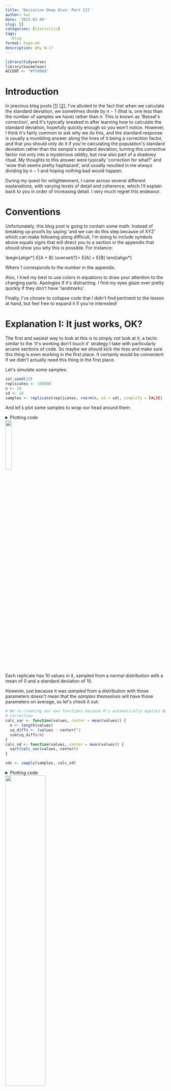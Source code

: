 ```yaml
---
title: 'Deviation Deep Dive: Part III'
author: kai
date: '2025-02-09'
slug: []
categories: [statistics]
tags:
  -blog
format: hugo-md
description: Why N-1?
---
```


``` r
library(tidyverse)
library(kaimeleon)
ACCENT <- "#f7d060"
```

# Introduction

In previous blog posts [[1](https://kai.rbind.io/posts/2024-09-22_deviation-deep-dive-pt1/)] [[2](https://kai.rbind.io/posts/2025-01-06_deviation-deep-dive-pt2/)], I've alluded to the fact that when we calculate the standard deviation, we sometimes divide by $n - 1$ (that is, one less than the number of samples we have) rather than $n$. This is known as 'Bessel's correction', and it's typically sneaked in after learning how to calculate the standard deviation, hopefully quickly enough so you won't notice. However, I think it's fairly common to ask why we do this, and the standard response is usually a mumbling answer along the lines of it being a correction factor, and that you should only do it if you're calculating the population's standard deviation rather than the sample's standard deviation, turning this corrective factor not only into a mysterious oddity, but now also part of a shadowy ritual. My thoughts to this answer were typically 'correction for what?' and 'wow that seems pretty haphazard', and usually resulted in me always dividing by $n-1$ and hoping nothing bad would happen.

During my quest for enlightenment, I came across several different explanations, with varying levels of detail and coherence, which I'll explain back to you in order of increasing detail. I very much regret this endeavor.


# Conventions

Unfortunately, this blog post is going to contain some math. Instead of breaking up proofs by saying 'and we can do this step because of XYZ' which can make following along difficult, I'm doing to include symbols above equals signs that will direct you to a section in the appendix that should show you why this is possible. For instance:

\begin{align*}
E[A + B] \overset{1}= E[A] + E[B]
\end{align*}

Where 1 corresponds to the number in the appendix.

Also, I tried my best to use colors in equations to draw your attention to the changing parts. Apologies if it's distracting. I find my eyes glaze over pretty quickly if they don't have 'landmarks'.

Finally, I've chosen to collapse code that I didn't find pertinent to the lesson at hand, but feel free to expand it if you're interested!


# Explanation I: It just works, OK?

The first and easiest way to look at this is to simply *not* look at it, a tactic similar to the 'it's working don't touch it' strategy I take with particularly arcane sections of code. So maybe we should kick the tires and make sure this thing is even working in the first place. It certainly would be convenient if we didn't actually need this thing in the first place.

Let's simulate some samples:

``` r
set.seed(13)
replicates <- 100000
n <- 10
sd <- 10
samples <- replicate(replicates, rnorm(n, sd = sd), simplify = FALSE)

```

And let's plot some samples to wrap our head around them:

<details>
<summary>Plotting code</summary>

``` r
some <- 20
plotting_data <- data.frame(
  value = unlist(samples[seq_len(some)]),
  replicate = factor(rep(seq_len(some), each = n))
)
ggplot(plotting_data, aes(value, replicate, color = 1)) +
  geom_vline(xintercept = 0, color = "white", linewidth = 0.2) +
  geom_point(shape = 1) +
  theme_kai("dark") +
  theme(
    legend.position = "none",
    axis.text.y = element_blank(),
    panel.grid.minor = element_blank()
  ) +
  labs(x = NULL, y = "Replicate")
```
</details>

<img style="width:20%;" src="samples.png" />

Each replicate has 10 values in it, sampled from a normal distribution with a mean of 0 and a standard deviation of 10.

However, just because it was *sampled* from a distribution with those parameters doesn't mean that the *samples themselves* will have those parameters on average, so let's check it out:

``` r
# We're creating our own functions because R's automatically applies Bessel's
# correction
calc_var <- function(values, center = mean(values)) {
  n <- length(values)
  sq_diffs <- (values - center)^2
  sum(sq_diffs/n)
}
calc_sd <- function(values, center = mean(values)) {
  sqrt(calc_var(values, center))
}

sds <- sapply(samples, calc_sd)
```

<details>
<summary>Plotting code</summary>

``` r
plot <- ggplot(data.frame(x = sds), aes(x)) +
  theme_kai() +
  geom_histogram(bins = 1000) +
  geom_vline(xintercept = sd, color = ACCENT) +
  geom_vline(xintercept = mean(sds), color = ACCENT, linetype = 2) +
  labs(x = "Sample SD", y = NULL)
ggsave("sds.png", plot, dpi = 300, width = 4, height = 4, units = "in")
```
</details>
<img style="width:50%;" src="sds.png" />

In this figure I'm showing the distribution of the calculated standard deviations (without correction!!) for all 100,000 samples. The dotted line represents the mean of the distribution, while the solid line represents the true population standard deviation. As you can tell, it's being a bit underestimated.

What about if we use Bessel's correction?

``` r
# Using R's built-in sd function, which applies Bessel's correction
sds <- sapply(samples, sd)
```
    
<details>
<summary>Plotting code</summary>

``` r
plot <- ggplot(data.frame(x = sds), aes(x)) +
  theme_kai() +
  geom_histogram(bins = 1000) +
  geom_vline(xintercept = sd, color = ACCENT) +
  geom_vline(xintercept = mean(sds), color = ACCENT, linetype = 2) +
  labs(x = "Sample SD", y = NULL)
ggsave("sds_w_bessel.png", plot, dpi = 300, width = 4, height = 4, units = "in")

```
</details>

<img style="width:50%;" src="sds_w_bessel.png" />

This helps quite a bit (though it isn't perfect).

For leading and didactic reasons, let's also look at the distributions of the sample variances without and with Bessel's correction:

``` r
vars <- sapply(samples, calc_var)
```

<details>
<summary>Plotting code</summary>

``` r
plot <- ggplot(data.frame(x = vars), aes(x)) +
  theme_kai() +
  geom_histogram(bins = 1000) +
  geom_vline(xintercept = sd^2, color = ACCENT) +
  geom_vline(xintercept = mean(vars), color = ACCENT, linetype = 2) +
  labs(x = "Sample Variance", y = NULL)
ggsave("vars.png", plot, dpi = 300, width = 4, height = 4, units = "in")
```
</details>
<img style="width:50%;" src="vars.png" />

``` r
vars <- sapply(samples, var)
```
    
<details>
<summary>Plotting code</summary>

``` r
plot <- ggplot(data.frame(x = vars), aes(x)) +
  theme_kai() +
  geom_histogram(bins = 1000) +
  geom_vline(xintercept = sd^2, color = ACCENT) +
  geom_vline(xintercept = mean(vars), color = ACCENT, linetype = 2) +
  labs(x = "Sample Variance", y = NULL)
ggsave("vars_w_bessel.png", plot, dpi = 300, width = 4, height = 4, units = "in")
```
</details>
<img style="width:50%;" src="vars_w_bessel.png" />


You'll notice that while variance was consistently underestimated before Bessel's correction, it lined up exactly after we used Bessel's correction. I'll talk about this briefly in the conclusion, but for now I think we are forced to agree that Bessel's correction is doing *something* good, and is worth investigating further.


# Explanation II: It accounts for reusing data

Besides the explanation of 'it just does work, do it' (which is, admittedly, not an explanation but rather a motivation), we can explain Bessel's correction in terms of combating 'data-reuse'.

When calculating the standard deviation, we find the differences between the mean and a given value. No worries if we know the mean of the population, but in my forays with statistics this is an incredibly rare scenario. Much more likely is that we are forced to use the mean of the *sample*, then calculate the standard deviation using the differences of the values of the sample and the mean of the sample.

As we explored a bit in [the first blog post of this series](https://kai.rbind.io/posts/2024-09-22_deviation-deep-dive-pt1/), variance is defined in large part by the distances of the values from the mean, usually either the sample mean or the population mean. As it turns out, the variance is minimized when that value is the mean of the sample.


## Wait, I don't believe you

That's fine. I didn't believe it either. But it turns out that some fairly harmless algebra can be used to show this is true.

(NB: This section is *optional*. If you choose to believe me (foolish) that the point at which to take distances from for variance is minimized by using the sample mean, you can move to the next section. Otherwise, read on.)

The definition of variance is:

\begin{align}
Var(X) := E\big[(X-\bar{X})^2\big]
\end{align}

That is, variance is the average of the squared differences between the random variable $X$ and its mean (aka expectation, $E[X]$, denoted by $\bar{X}$).

One way to determine if $\bar{X}$ will result in the smallest $Var(X)$ is to assume that maybe some other constant (let's call it $c$) would be better. That is, what is this:

\begin{align}
E\big[(X-c)^2\big]
\end{align}

One clever trick we can do to get this in terms of the variance definition we know and love is to add and subtract $\bar{X}$ to this equation (effectively adding 0, maintaining equality):

\begin{aligned}
\newcommand\xb{\bar{X}}
\newcommand\a{\textcolor{red}{(X-\xb)}}
\newcommand\b{\textcolor{blue}{(\xb - c)}}
E\big[(X-c)^2\big] &= E\big[(X \textcolor{#f7d060}{ - \xb + \xb} - c)^2\big] \\\
&= E\Big[\big(\a + \b\big)^2\Big] \\\
&= E\big[\a^2 + 2\a\b + \b^2\big] \\\
&\overset{1}= E[\a^2] + E[2\a\b] + E[\b^2]  
\end{aligned}

Since $\bar{X}$ and $c$ are constants, $E[\bar{X}]$, $E[c]$, and $E[\bar{X} - c]$ will be just be $\bar{X}$, $c$, and $\bar{X}-c$

\begin{aligned}
\newcommand\xb{\bar{X}}
\newcommand\a{(X-\xb)}
\newcommand\b{(\xb - c)}
\newcommand{\hl}[1]{{\color{goldenrod}{#1}}}
E\big[(X-c)^2\big] &= E[\a^2] + E[\hl{2}\a\hl{\b}] + E[\hl{\b^2}] \\\
&= E[\a^2] + 2\b E[X - \hl{\xb}] + \b^2 \\\
&\overset{1}= E[\a^2] + 2\b(E[X] - \xb) + \b^2
\end{aligned}

Also, since $E[X] := \bar{X}$,

\begin{aligned}
\newcommand\xb{\bar{X}}
\newcommand\a{(X-\xb)}
\newcommand\b{(\xb - c)}
\newcommand{\hl}[1]{{\color{goldenrod}{#1}}}
E\big[(X-c)^2\big] &= E[\a^2] + 2\b(\hl{\xb} - \xb) + \b^2 \\\
&= E[\a^2] + \hl{0} + \b^2 \\\
&= E[\a^2] + \b^2 \\\
\end{aligned}

We can see that the first term is our original definition of variance. The second term is squared and therefore can only be positive. At best, it can be 0, which only happens when $c = \bar{X}$. Therefore, variance is minimized when the thing we're measuring distances from is the mean of $X$.


## Okay, I believe you

Since you either blindly believe me or have been convinced that measuring all the distances from the sample mean results in the smallest variance, we can now consider the implications.

For any given sample, the sample mean will almost never be the population mean. If the sample mean will always give the lowest variance, the population mean (the thing we would use to calculate variance if we knew it because it gives us the correct result) will always give a higher variance (except in the case in which it is exactly equal, which is unlikely).

Intuitively, this has been described as painting a target around a bunch of bullet holes, rather than shooting at a target. You're peeking at the future and then wondering why you're correct all the time.

This is usually where the concept of 'degrees of freedom' gets invoked. If someone tells you that you can pick any 5 numbers, so long as they have a mean of, say, 20, you're free to do whatever you want to do with 4 of them - but that last one has to pick up the bill to get the mean to be 20. That is, there are only 4 values that are 'free to vary' - only 4 *degrees of freedom*.

This is true for an arbitrary mean and an arbitrary number of values - you will always have $n-1$ degrees of freedom if you are calculating a new statistic reusing old information (in the case of variance, the sample mean isn't truly free to vary: it is bound by the sample). So it's kind of like instead of having $n$ values, you have $n-1$ values. Dividing by this inflates the variance a bit to combat the artificial deflation, and all is well in the world. Right?

# Explanation III: For those suspicious of simplicity

$n - 1$ feels pretty dang neat. *Too* neat. To rigorously prove that dividing by $n-1$ rather that $n$ provides the correction we need, we can pay our dues with math.

Gregory Gundersen (who has a [very nice blog](https://gregorygundersen.com/)) has a [post](https://gregorygundersen.com/blog/2019/01/11/bessel/) proving Bessel's correction that I'm largely going to follow, expounding on points I found confusing (not due to Gregory but rather my own knowledge gaps. I also tend to write the individual steps out more to hopefully reduce your cognitive overhead).

The sample variance $s^2$ is defined by

$$
s^2 := \frac{1}{n}\sum^n_{i=1}(X_i - \bar{X})^2
$$

Note that compared to $\sigma^2$ (the population variance), $s^2$ measures the difference between values and the sample mean ($\bar{X}$) rather than the population mean ($\mu$).

Our goal, ultimately, is to find  $E[s^2]$ in terms of $\sigma^2$ and then see by how much it differs, and if that difference corresponds with Bessel's correction.

\begin{align*}
\newcommand\sm{\sum^n_{i=1}}
\newcommand\fr{\frac{1}{n}}
\newcommand\xb{\bar{X}}
\newcommand{\hl}[1]{{\color{goldenrod}{#1}}}
E[s^2] &= E[\hl{\fr} \sm(X_i - \xb)^2]\\\
&\overset{1}= \hl{\fr} E[\sm(X_i - \xb)^2]\\\
&= \fr E[\sm X_i^2 + \sm(\hl{-2}X_i\hl{\xb}) + \hl{\sm \xb^2}]\\\
&= \fr E[\sm X_i^2 - \hl{2\xb}\textcolor{blue}{\sm X_i} + \hl{n\xb^2}]\\\
&= \fr E[\sm X_i^2 - 2\xb\textcolor{blue}{\xb} + n\xb^2]\\\
&= \fr E[\sm X_i^2 - 2\xb^2 + n\xb^2]\\\
&= \fr E[\sm X_i^2 - n\xb^2]\\\
&\overset{1}= \fr \Big(E[\sm X_i^2] - E[\hl{n}\xb^2]\Big)\\\
&\overset{1}= \fr \Big(E[\sm X_i^2] - \hl{n}E[\xb^2]\Big)\\\
&= \fr E[\sm X_i^2] - E[\xb^2]\\\
&\overset{1}= \fr \sm E[X_i^2] - E[\xb^2]\\\
&= \textcolor{red}{E[X_i^2]} - \textcolor{blue}{E[\xb^2]}\\\
\end{align*}

Since

\begin{align*}
Var(X) \overset{2.1}= E[X^2]- E[X]^2
\implies E[X^2] = Var(X) + E[X]^2
\end{align*}

Substituting $X$ for $X_i$ gets us

\begin{align*}
\color{red}{E[X_i^2]} \color{white}{= Var(X_i) + E[X_i]^2}
\end{align*}

$Var(X_i) = \sigma^2$ and $E[X_i] = \mu$ (note that $X_i$ is not a value but rather the process of drawing a single value, so this equality still holds), so

\begin{align*}
\textcolor{red}{E[X_i^2]} &= Var(X_i) + E[X_i]^2 \\\
&= \sigma^2 + \mu^2
\end{align*}

Using the same equation above but substituting $\bar{X}$ for $X$ instead of $X_i$ for $X$, we get:

\begin{align*}
\textcolor{blue}{E[\bar{X}^2]} = \textcolor{green}{Var(\bar{X})} + E[\bar{X}]^2
\end{align*}

$Var(\bar{X})$ is a bit different than $Var(X_i)$, but can be simplified like so:

\begin{align*}
\textcolor{green}{Var(\bar{X})} &= Var(\frac{1}{n}\sum^n_{i=1}X_i) \\\
&\overset{2.2}= \frac{1}{n^2}Var(\sum^n_{i=1}X_i) \\\
&\overset{2.3}= \frac{1}{n^2}\sum^n_{i=1}Var(X_i) \\\
&= \frac{1}{n^2}\sum^n_{i=1}\sigma^2 \\\
&= \frac{n\sigma^2}{n^2} \\\
&= \frac{\sigma^2}{n}
\end{align*}

Plugging this back into the equation, we get:

\begin{align*}
\textcolor{blue}{E[\bar{X}^2]} &= \textcolor{green}{Var(\bar{X})} + E[\bar{X}]^2 \\\
&= \textcolor{green}{\frac{\sigma^2}{n}} + E[\bar{X}]^2 \\\
&= \frac{\sigma^2}{n} + \mu^2 \\\
\end{align*}

So, substituting these for $E[X_i^2]$ and $E[\bar{X}^2]$, we get

\begin{align*}
E[s^2] &= \textcolor{red}{E[X_i^2]} - \textcolor{blue}{E[\bar{X}^2]} \\\
&= \textcolor{red}{(\sigma^2 + \mu^2)} - \textcolor{blue}{(\frac{\sigma^2}{n} + \mu^2)} \\\
&= \sigma^2 - \frac{\sigma^2}{n} \\\
&= \sigma^2 (1-\frac{1}{n}) \\\
&= \sigma^2 \frac{n-1}{n}
\end{align*}

Rearranging this equation, we get:

\begin{align}
E[s^2] &= \sigma^2 \frac{n-1}{n} \implies \\\
\sigma^2 &= \frac{n}{n-1}E[s^2]
\end{align}

That is to say, rather than divide by $n$ (undo dividing by $n$ by multiplying it) divide instead by $n-1$. This is Bessel's correction. Was it worth it??? All the suffering????

# Do we need Bessel's correction at all?

'It depends'. Of course it does. Bessel's correction removes bias (that is, the difference between the true statistic and the estimated statistic) for variance, so in the case where theoretical perfection is required, this might be preferred. Indeed, the theory behind it is pretty interesting! However, it doesn't completely remove bias in the case of standard deviation (as we saw in some of our first plots), and it's frankly confusing as hell. Jeffery Rosenthal wrote a [beautiful article](https://imstat.org/2015/11/17/the-kids-are-alright-divide-by-n-when-estimating-variance/) summarizing the challenges of teaching Bessel's correction, and mentioned that the smallest mean-squared-error results not from dividing by $n-1$, or even $n$, but $n+1$. As such, it might be best to leave Bessel's correction as a theoretical curiosity for more advanced studies, stick with dividing by $n$ for didactic purposes, and $n+1$ for applications that require the smallest MSE. However, I hope this post at least helps explain the why and how $n-1$ came to be in the first place, since it is still very much present.

# Appendix

## Random Variable

A random variable isn't really random nor is it really a variable. There are a lot of people smarter than me that would quibble with this definition, but a random variable is probably better described as a function that takes some result of an event (a roll of a die, a flip of a coin, a heart rates measurement) and turns it into a number (in the case of a die roll and heart measurement, the conversion is pretty obvious. For heads and tails, one of them is probably going to be 1, one is probably going to be 0, and the random variable does the conversion).

Just like a function doesn't have a value until called with an argument, a random variable doesn't have a value until it is realized.


<a id="org48f5bf6"></a>

## (1) Linearity of Expectation

Expectation (which for our purposes is identical to the mean) of a random variable has the following definition:

\begin{equation}
E[X] = \frac{1}{n}\sum^{n}_{i = 1}X_i
\end{equation}

It has some algebraically useful properties, namely:

\begin{equation}
E[aX] = aE[X]
\end{equation}

where $a$ is some constant, and

\begin{equation}
E[X + Y] = E[X] + E[Y]
\end{equation}

An extension of this is that

\begin{equation}
E[\Sigma X] = \Sigma E[X]
\end{equation}


<a id="orgcedb94a"></a>

### Proof

We can show this using the definition of the mean:

\begin{align*}
E[aX] &= \frac{1}{n}\sum^{n}_{i = 1}aX_i\\\
&= \frac{1}{n}(aX_1 + aX_2 + ... + aX_n)\\\
&= a\frac{1}{n}(X_1 + X_2 + ... + X_n)\\\
&= aE[X]
\end{align*}

\begin{align*}
E[X + Y] &= \frac{1}{n}\sum^{n}_{i = 1}(X_i + Y_i)\\\
&= \frac{1}{n}(X_1 + Y_1 + ... + X_n + Y_n)\\\
&= \frac{1}{n}[(X_1 + ... + X_n) + (Y_1 + ... + Y_n)] \\\
&= \frac{1}{n}(X_1 + ... + X_n) + \frac{1}{n}(Y_1 + ... + Y_n) \\\
&= E[X] + E[Y]
\end{align*}


## (2) Variance

### (2.1) Rearrangement

Turns out,
$$
Var(X) = E[(X-\bar{X})^2] = E[X^2]- (E[X])^2
$$

#### Proof

\begin{align*}
Var(X) &= E[(X-\bar{X})^2] \\\
&= E[X^2- 2X\bar{X} + \bar{X}^2] \\\
&= E[X^2]- E[2X\bar{X}] + E[\bar{X}^2] \\\
&= E[X^2]- 2\bar{X}E[X] + \bar{X}^2 \\\
&= E[X^2]- 2\bar{X}^2 + \bar{X}^2 \\\
&= E[X^2]- \bar{X}^2 \\\
&= E[X^2]- (E[X])^2 \\\
\end{align*}


### (2.2) Var(aX) = a<sup>2</sup> Var(X)

Turns out,
$$
Var(aX) = a^2Var(X)
$$

where $a$ is a constant.

#### Proof

Using the rearranged formula from the previous section and substituting $aX$ for everywhere we see $X$:
    
\begin{align*}
Var(aX) &= E[(aX)^2]- (E[aX])^2 \\
&= E[a^2X^2]- (E[aX])^2 \\
&= a^2E[X^2]- (aE[X])^2 \\
&= a^2E[X^2]- a^2(E[X])^2 \\
&= a^2(E[X^2]- (E[X])^2) \\
&= a^2Var(X)
\end{align*}

### (2.3) Bienaymé's formula

Another algebraically useful property is that if the values of a random variable are independent, then the sum of the variance is equal to the variance of the sum. Or rather:

\begin{align}
Var(\sum^n_{i=1}X_i) = \sum^n_{k=1}(Var(X_k))
\end{align}


#### Proof

The following proof is taken from [here](https://stats.stackexchange.com/questions/31177/does-the-variance-of-a-sum-equal-the-sum-of-the-variances).
    
Using the proof of the previous section that
    
\begin{align*}
Var(X) = E[X^2]- (E[X])^2
\end{align*}

Apparently, the [sum of random variables is also a random variable](https://math.stackexchange.com/questions/3182767/proof-of-sum-of-random-variables-is-a-random-variable), so this holds for:
    
\begin{align*}
Var(\sum^n_{i=1}X_i) = E[(\sum^n_{i=1}X_i )^2]- (E[\sum^n_{i=1}X_i])^2
\end{align*}
 
In the linked answer, they helpfully note that
    
\begin{align*}
(\sum^n_{i=1}X_i)^2 = \sum^n_{i=1}\sum^n_{j=1}X_i X_j
\end{align*}
   
A beautiful explanation they make is, quote:
  
> ...which is clear if you think about what you're doing when you calculate (X<sub>1</sub>+...+X<sub>n</sub>)⋅(X<sub>1</sub>+...+X<sub>n</sub>) by hand.
    
So,
    
\begin{align*}
Var(\sum^n_{i=1}(X_i)) &= E[(\sum^n_{i=1}X_i )^2]- (E[\sum^n_{i=1}X_i])^2 \\\
&= E[\sum^n_{i=1}\sum^n_{j=1}X_i X_j] - (E[\sum^n_{i=1}X_i])^2 \\\
&\overset{1}= \sum^n_{i=1}\sum^n_{j=1}E[X_i X_j] - (E[\sum^n_{i=1}X_i])^2 \\\
&\overset{1}= \sum^n_{i=1}\sum^n_{j=1}E[X_i X_j] - (\sum^n_{i=1}E[X_i])^2 \\\
&= \sum^n_{i=1}\sum^n_{j=1}E[X_i X_j] - \sum^n_{i=1}\sum^n_{j=1}E[X_i]E[X_j]\\\
&= \sum^n_{i=1}\sum^n_{j=1}(E[X_i X_j] - E[X_i]E[X_j]) := \sum^n_{i=1}\sum^n_{j=1}Cov(X_i,X_j)
\end{align*}
    
In the case of independent sampling, we expect covariance to be 0 between any non-identical random variables (in other words, if we thought about it like a matrix we would expect 0s everywhere not on the diagonal), so:
    
\begin{align*}
\sum^n_{i=1}\sum^n_{j=1}Cov(X_i,X_j) = \sum^n_{i=1}Cov(X_i, X_i)
\end{align*}
    
If we look at the rearranged definition of covariance
    
$$
Cov(X,Y) = E[XY] - E[X]E[Y]
$$
    
and consider the case in which $X = Y$:
    
$$
Cov(X,X) = E[XX] - E[X]E[X]
$$
    
We realize that this is just the definition of variance:
    
$$
Cov(X,X) = E[XX] - E[X]E[X] = E[X^2] - E[X]^2 = Var(X)
$$
    
So, substituting this back in, we see:
    
\begin{align*}
Var(\sum^n_{i=1}X_i) &= \sum^n_{i=1}Cov(X_i,X_i)\\\
&= \sum^n_{i=1}Var(X_i)
\end{align*}

## (3) Covariance

Covariance can be defined as follows:

$$
Cov(X,Y) = E[(X - E[X])(Y-E[Y])]
$$

Which can be rewritten, using the linearity of expectation, as:

$$
Cov(X,Y) = E[XY] - E[X]E[Y]
$$

# Sources

As always, Wikipedia served as a great entry citation for many downstream citations:

-   <https://en.wikipedia.org/wiki/Bessel%27s_correction>

Explanation of why sample mean results in the lowest variance adapted from:

-   <https://stats.stackexchange.com/a/520328>

Andy Field's &ldquo;Discovering Statistics&rdquo; book has a great explanation about why $n-1$ using the degrees-of-freedom argument

Nice proof of Bessel's Correction:

-   <https://gregorygundersen.com/blog/2019/01/11/bessel/>

Why do constants get squared when in variance:

-   <https://math.stackexchange.com/a/1708274>

Should we care about Bessel's correction?

-   <https://imstat.org/2015/11/17/the-kids-are-alright-divide-by-n-when-estimating-variance/>

Nice proof of Bienaymé's formula:

-   <https://stats.stackexchange.com/a/31181>
    
